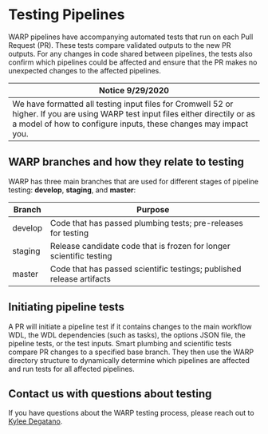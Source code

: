 # Testing Pipelines
WARP pipelines have accompanying automated tests that run on each Pull Request (PR). These tests compare validated outputs to the new PR outputs. For any changes in code shared between pipelines, the tests also confirm which pipelines could be affected and ensure that the PR makes no unexpected changes to the affected pipelines. 

| Notice 9/29/2020 | 
| --- |
| We have formatted all testing input files for Cromwell 52 or higher. If you are using WARP test input files either directily or as a model of how to configure inputs, these changes may impact you. |

## WARP branches and how they relate to testing

WARP has three main branches that are used for different stages of pipeline testing: **develop**, **staging**, and **master**: 

| Branch | Purpose |
| --- | --- |
| develop |  Code that has passed plumbing tests; pre-releases for testing | 
| staging | Release candidate code that is frozen for longer scientific testing | 
| master | Code that has passed scientific testings; published release artifacts | 

## Initiating pipeline tests

A PR will initiate a pipeline test if it contains changes to the main workflow WDL, the WDL dependencies (such as tasks), the options JSON file, the pipeline tests, or the test inputs. Smart plumbing and scientific tests compare PR changes to a specified base branch. They then use the WARP directory structure to dynamically determine which pipelines are affected and run tests for all affected pipelines. 


## Contact us with questions about testing

If you have questions about the WARP testing process, please reach out to [Kylee Degatano](mailto:kdegatano@broadinstitute.org).
